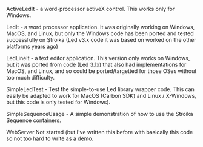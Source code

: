 ActiveLedIt - a word-processor activeX control. This works only for Windows.

LedIt - a word processor application. It was originally working on Windows,
        MacOS, and Linux, but only the Windows code has been ported and tested
        successfully on Stroika (Led v3.x code it was based on worked on the
        other platforms years ago)

LedLineIt - a text editor application. This version only works on Windows, but it
        was ported from code (Led 3.1x) that also had implementations for MacOS, and
        Linux, and so could be ported/targetted for those OSes without too much difficulty.

SimpleLedTest - Test the simple-to-use Led library wrapper code. This can easily
		be adapted to work for MacOS (Carbon SDK) and Linux / X-Windows, but
		this code is only tested for Windows).

SimpleSequenceUsage -
		A simple demonstration of how to use the Stroika Sequence containers.

WebServer	Not started (but I've written this before with basically this code
		so not too hard to write as a demo.

